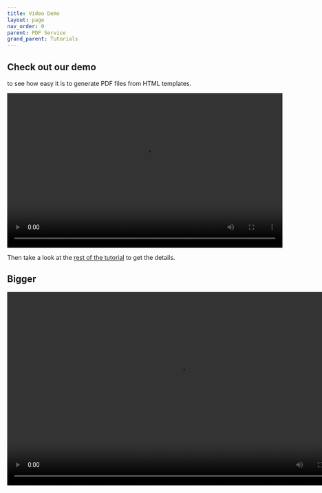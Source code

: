 ```yaml
---
title: Video Demo
layout: page
nav_order: 0
parent: PDF Service
grand_parent: Tutorials
---
```


## Check out our demo

to see how easy it is to generate PDF files from HTML templates.

<video width="640" height="360" controls>
  <source src="https://file-service.adsp-dev.gov.ab.ca/file/v1/files/658f7b1a-eed9-4328-935c-bf36343ce9ca/download" type="video/mp4">
  Your browser does not support the video tag.
</video>

Then take a look at the [rest of the tutorial](/adsp-monorepo/tutorials/pdf-service/introduction.html) to get the details.

## Bigger

<video width="800" height="450" controls>
  <source src="https://file-service.adsp-dev.gov.ab.ca/file/v1/files/658f7b1a-eed9-4328-935c-bf36343ce9ca/download" type="video/mp4">
  Your browser does not support the video tag.
</video>
